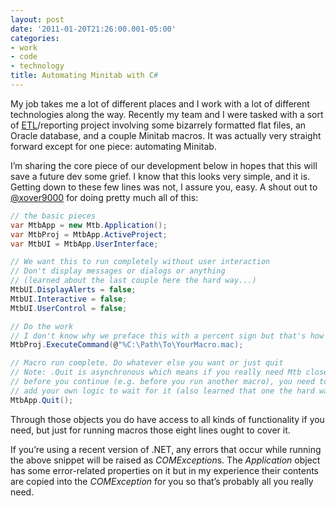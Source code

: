 ```yaml
---
layout: post
date: '2011-01-20T21:26:00.001-05:00'
categories:
- work
- code
- technology
title: Automating Minitab with C#
---
```


My job takes me a lot of different places and I work with a lot of different technologies along the way. Recently my team and I were tasked with a sort of [ETL](http://en.wikipedia.org/wiki/Extract,_transform,_load)/reporting project involving some bizarrely formatted flat files, an Oracle database, and a couple Minitab macros. It was actually very straight forward except for one piece: automating Minitab.

I’m sharing the core piece of our development below in hopes that this will save a future dev some grief. I know that this looks very simple, and it is. Getting down to these few lines was not, I assure you, easy. A shout out to [@xover9000](http://www.twitter.com/xover9000) for doing pretty much all of this:

```cs
// the basic pieces
var MtbApp = new Mtb.Application();
var MtbProj = MtbApp.ActiveProject;
var MtbUI = MtbApp.UserInterface;

// We want this to run completely without user interaction
// Don't display messages or dialogs or anything
// (learned about the last couple here the hard way...)
MtbUI.DisplayAlerts = false;
MtbUI.Interactive = false;
MtbUI.UserControl = false; 

// Do the work
// I don't know why we preface this with a percent sign but that's how mtb rolls
MtbProj.ExecuteCommand(@"%C:\Path\To\YourMacro.mac);

// Macro run complete. Do whatever else you want or just quit
// Note: .Quit is asynchronous which means if you really need Mtb closed
// before you continue (e.g. before you run another macro), you need to 
// add your own logic to wait for it (also learned that one the hard way...)
MtbApp.Quit();
```

Through those objects you do have access to all kinds of functionality if you need, but just for running macros those eight lines ought to cover it.

If you’re using a recent version of .NET, any errors that occur while running the above snippet will be raised as *COMException*s. The *Application* object has some error-related properties on it but in my experience their contents are copied into the *COMException* for you so that’s probably all you really need.